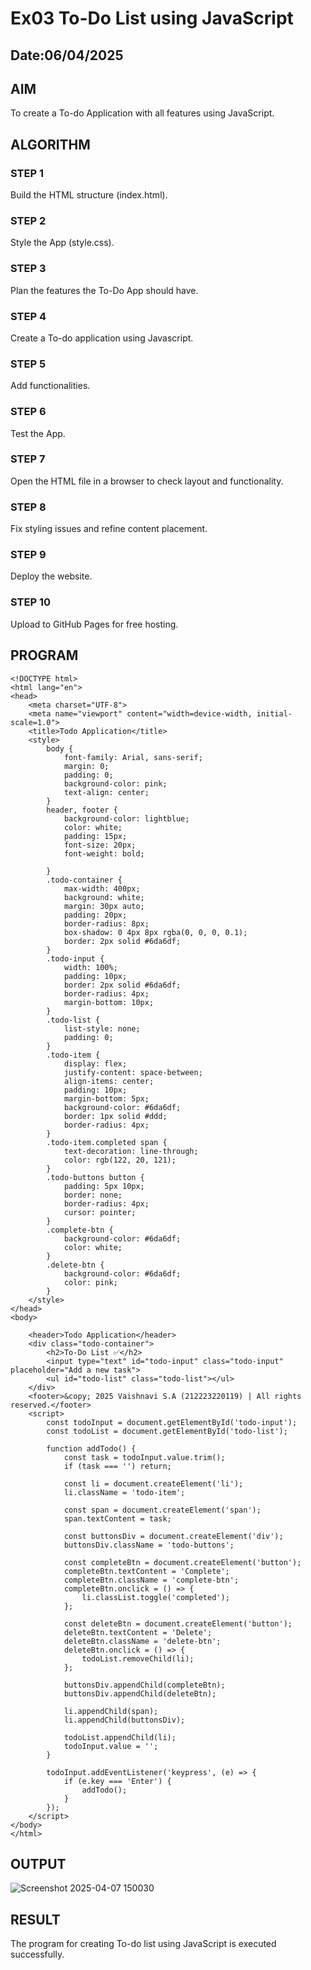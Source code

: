 # Ex03 To-Do List using JavaScript
## Date:06/04/2025

## AIM
To create a To-do Application with all features using JavaScript.

## ALGORITHM
### STEP 1
Build the HTML structure (index.html).

### STEP 2
Style the App (style.css).

### STEP 3
Plan the features the To-Do App should have.

### STEP 4
Create a To-do application using Javascript.

### STEP 5
Add functionalities.

### STEP 6
Test the App.

### STEP 7
Open the HTML file in a browser to check layout and functionality.

### STEP 8
Fix styling issues and refine content placement.

### STEP 9
Deploy the website.

### STEP 10
Upload to GitHub Pages for free hosting.

## PROGRAM
```
<!DOCTYPE html>
<html lang="en">
<head>
    <meta charset="UTF-8">
    <meta name="viewport" content="width=device-width, initial-scale=1.0">
    <title>Todo Application</title>
    <style>
        body {
            font-family: Arial, sans-serif;
            margin: 0;
            padding: 0;
            background-color: pink; 
            text-align: center;
        }
        header, footer {
            background-color: lightblue; 
            color: white;
            padding: 15px;
            font-size: 20px;
            font-weight: bold;
          
        }
        .todo-container {
            max-width: 400px;
            background: white;
            margin: 30px auto;
            padding: 20px;
            border-radius: 8px;
            box-shadow: 0 4px 8px rgba(0, 0, 0, 0.1);
            border: 2px solid #6da6df;
        }
        .todo-input {
            width: 100%;
            padding: 10px;
            border: 2px solid #6da6df;
            border-radius: 4px;
            margin-bottom: 10px;
        }
        .todo-list {
            list-style: none;
            padding: 0;
        }
        .todo-item {
            display: flex;
            justify-content: space-between;
            align-items: center;
            padding: 10px;
            margin-bottom: 5px;
            background-color: #6da6df;
            border: 1px solid #ddd;
            border-radius: 4px;
        }
        .todo-item.completed span {
            text-decoration: line-through;
            color: rgb(122, 20, 121);
        }
        .todo-buttons button {
            padding: 5px 10px;
            border: none;
            border-radius: 4px;
            cursor: pointer;
        }
        .complete-btn {
            background-color: #6da6df; 
            color: white;
        }
        .delete-btn {
            background-color: #6da6df;
            color: pink;
        }
    </style>
</head>
<body>
```
```
    <header>Todo Application</header>
    <div class="todo-container">
        <h2>To-Do List ✅</h2>
        <input type="text" id="todo-input" class="todo-input" placeholder="Add a new task">
        <ul id="todo-list" class="todo-list"></ul>
    </div>
    <footer>&copy; 2025 Vaishnavi S.A (212223220119) | All rights reserved.</footer>
    <script>
        const todoInput = document.getElementById('todo-input');
        const todoList = document.getElementById('todo-list');

        function addTodo() {
            const task = todoInput.value.trim();
            if (task === '') return;

            const li = document.createElement('li');
            li.className = 'todo-item';

            const span = document.createElement('span');
            span.textContent = task;

            const buttonsDiv = document.createElement('div');
            buttonsDiv.className = 'todo-buttons';

            const completeBtn = document.createElement('button');
            completeBtn.textContent = 'Complete';
            completeBtn.className = 'complete-btn';
            completeBtn.onclick = () => {
                li.classList.toggle('completed');
            };

            const deleteBtn = document.createElement('button');
            deleteBtn.textContent = 'Delete';
            deleteBtn.className = 'delete-btn';
            deleteBtn.onclick = () => {
                todoList.removeChild(li);
            };

            buttonsDiv.appendChild(completeBtn);
            buttonsDiv.appendChild(deleteBtn);

            li.appendChild(span);
            li.appendChild(buttonsDiv);

            todoList.appendChild(li);
            todoInput.value = '';
        }

        todoInput.addEventListener('keypress', (e) => {
            if (e.key === 'Enter') {
                addTodo();
            }
        });
    </script>
</body>
</html>
```

## OUTPUT

![Screenshot 2025-04-07 150030](https://github.com/user-attachments/assets/1e15d08b-7d35-4478-b148-e3087f5dd4fb)




## RESULT
The program for creating To-do list using JavaScript is executed successfully.
